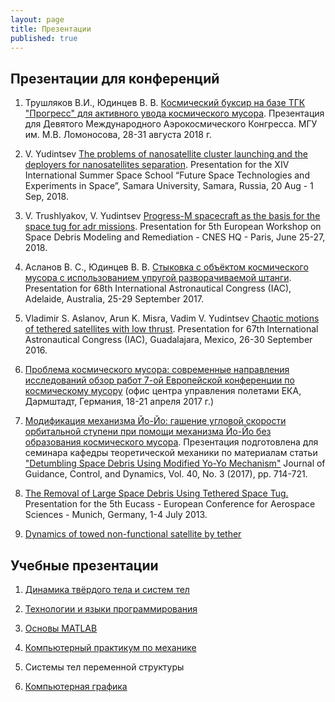 ```yaml
---
layout: page
title: Презентации
published: true
---
```


## Презентации для конференций

1. Трушляков В.И., Юдинцев В. В. [Космический буксир на базе ТГК "Прогресс" для активного увода космического мусора](https://drive.google.com/file/d/1sGT0h9tBtmcxlB7LeMF44CEFPpyDUr9l/view?usp=sharing). Презентация для Девятого Международного Аэрокосмического Конгресса. МГУ им. М.В. Ломоносова, 28-31 августа 2018 г.

1. V. Yudintsev [The problems of nanosatellite cluster launching and the deployers for nanosatellites separation](https://drive.google.com/file/d/1vQE2SEeH9MQwjAKiVcTy-cM9pLYhkK1w/view). Presentation for the XIV International Summer Space School “Future Space Technologies and Experiments in Space”, Samara University, Samara, Russia, 20 Aug - 1 Sep, 2018.

1. V. Trushlyakov, V. Yudintsev [Progress-M spacecraft as the basis for the space tug for adr missions](https://drive.google.com/file/d/12yVCn29WmAJtGrtjfZ1Qj4BtIa-vSAqO/view). Presentation for 5th European Workshop on Space Debris Modeling and Remediation - CNES HQ - Paris, June 25-27, 2018.

1. Асланов В. С., Юдинцев В. В. [Стыковка с объёктом космического мусора с использованием упругой разворачиваемой штанги](http://aslanov.ssau.ru/web/viewer.html?file=../papers/IAC-17-C1-4-5-x37887.pdf). Presentation for 68th International Astronautical Congress (IAC), Adelaide, Australia, 25-29 September 2017.

1. Vladimir S. Aslanov, Arun K. Misra, Vadim V. Yudintsev [Chaotic motions of tethered satellites with low thrust](https://drive.google.com/file/d/17JxwcgPReCvsAjOyvu2QQ4nU8EXJc2-m/view?usp=sharing). Presentation for 67th International Astronautical Congress (IAC), Guadalajara, Mexico, 26-30 September 2016.

1. [Проблема космического мусора: современные направления исследований обзор работ 7-ой Европейской конференции по космическому мусору](https://drive.google.com/file/d/11VS66rqMv0WtZ9JsLTtCSdn2qB4uCPKB/view?usp=sharing) (офис центра управления полетами ЕКА, Дармштадт, Германия, 18-21 апреля 2017 г.)

1. [Модификация механизма Йо-Йо: гашение угловой скорости орбитальной ступени при помощи механизма Йо-Йо без образования космического мусора](https://drive.google.com/file/d/1fs6KepBObuqqgp0SjYlUuxSris-CLMdw/view?usp=sharing). Презентация подготовлена для семинара кафедры теоретической механики по материалам статьи ["Detumbling Space Debris Using Modified Yo-Yo Mechanism"](https://arc.aiaa.org/doi/abs/10.2514/1.G000686) Journal of Guidance, Control, and Dynamics, Vol. 40, No. 3 (2017), pp. 714-721.

1. [The Removal of Large Space Debris Using Tethered Space Tug.](https://drive.google.com/file/d/1oc6ggDXm1RcnDV09Mx-Hz8WkToKKQlcP/view?usp=sharing) Presentation for the 5th Eucass - European Conference for Aerospace Sciences - Munich, Germany, 1-4 July 2013.  

1. [Dynamics of towed non-functional satellite by tether](https://www.youtube.com/watch?v=i1E0Rs3-qhI&feature=youtu.be)

## Учебные презентации

1. [Динамика твёрдого тела и систем тел](/pages/mbs/presentations)

1. [Технологии и языки программирования](/pages/python/presentations)

1. [Основы MATLAB](matlab.md)

1. [Компьютерный практикум по механике](comp_mechanics)

1. Системы тел переменной структуры

1. [Компьютерная графика](/pages/graphics/presentations)
